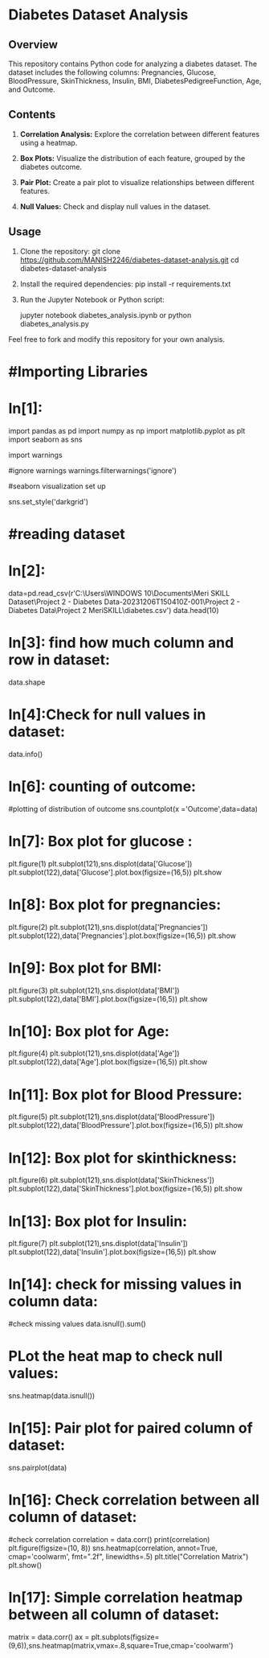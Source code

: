# Diabetes Dataset Analysis

## Overview

This repository contains Python code for analyzing a diabetes dataset. The dataset includes the following columns: Pregnancies, Glucose, BloodPressure, SkinThickness, Insulin, BMI, DiabetesPedigreeFunction, Age, and Outcome.

## Contents

1. **Correlation Analysis:** Explore the correlation between different features using a heatmap.

2. **Box Plots:** Visualize the distribution of each feature, grouped by the diabetes outcome.

3. **Pair Plot:** Create a pair plot to visualize relationships between different features.

4. **Null Values:** Check and display null values in the dataset.

## Usage

1. Clone the repository:
   git clone https://github.com/MANISH2246/diabetes-dataset-analysis.git
cd diabetes-dataset-analysis

  

2. Install the required dependencies:
    pip install -r requirements.txt

3. Run the Jupyter Notebook or Python script:

    jupyter notebook diabetes_analysis.ipynb
    or
    python diabetes_analysis.py

Feel free to fork and modify this repository for your own analysis.
# #Importing Libraries

# In[1]:

import pandas as pd
import numpy as np
import matplotlib.pyplot as plt
import seaborn as sns

import warnings

#ignore warnings
warnings.filterwarnings('ignore')

#seaborn visualization set up

sns.set_style('darkgrid')

# #reading dataset

# In[2]:

data=pd.read_csv(r'C:\Users\WINDOWS 10\Documents\Meri SKILL Dataset\Project 2 - Diabetes Data-20231206T150410Z-001\Project 2 - Diabetes Data\Project 2 MeriSKILL\diabetes.csv')
data.head(10)

# In[3]: find how much column and row in dataset:

data.shape

# In[4]:Check for null values in dataset:

data.info()

# In[6]: counting of outcome:

#plotting of distribution of outcome
sns.countplot(x ='Outcome',data=data)

# In[7]: Box plot for glucose :

plt.figure(1)
plt.subplot(121),sns.displot(data['Glucose'])
plt.subplot(122),data['Glucose'].plot.box(figsize=(16,5))
plt.show

# In[8]: Box plot for pregnancies:

plt.figure(2)
plt.subplot(121),sns.displot(data['Pregnancies'])
plt.subplot(122),data['Pregnancies'].plot.box(figsize=(16,5))
plt.show

# In[9]: Box plot for BMI:

plt.figure(3)
plt.subplot(121),sns.displot(data['BMI'])
plt.subplot(122),data['BMI'].plot.box(figsize=(16,5))
plt.show

# In[10]: Box plot for Age:

plt.figure(4)
plt.subplot(121),sns.displot(data['Age'])
plt.subplot(122),data['Age'].plot.box(figsize=(16,5))
plt.show

# In[11]: Box plot for Blood Pressure:

plt.figure(5)
plt.subplot(121),sns.displot(data['BloodPressure'])
plt.subplot(122),data['BloodPressure'].plot.box(figsize=(16,5))
plt.show

# In[12]: Box plot for skinthickness:

plt.figure(6)
plt.subplot(121),sns.displot(data['SkinThickness'])
plt.subplot(122),data['SkinThickness'].plot.box(figsize=(16,5))
plt.show

# In[13]: Box plot for Insulin:

plt.figure(7)
plt.subplot(121),sns.displot(data['Insulin'])
plt.subplot(122),data['Insulin'].plot.box(figsize=(16,5))
plt.show

# In[14]: check for missing values in column data:

#check missing values
data.isnull().sum()

# PLot the heat map to check null values:
sns.heatmap(data.isnull())

# In[15]: Pair plot for paired column of dataset:

sns.pairplot(data)

# In[16]: Check correlation between all column of dataset:

#check correlation
correlation = data.corr()
print(correlation)
plt.figure(figsize=(10, 8))
sns.heatmap(correlation, annot=True, cmap='coolwarm', fmt=".2f", linewidths=.5)
plt.title("Correlation Matrix")
plt.show()

# In[17]: Simple correlation heatmap between all column of dataset: 

matrix = data.corr()
ax = plt.subplots(figsize=(9,6)),sns.heatmap(matrix,vmax=.8,square=True,cmap='coolwarm')

